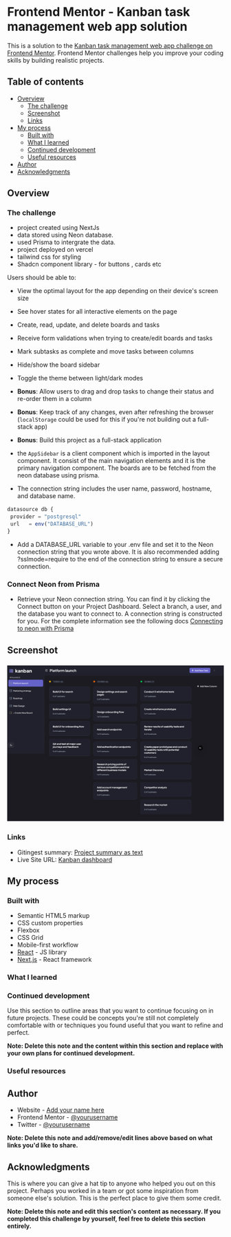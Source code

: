 # Frontend Mentor - Kanban task management web app solution

This is a solution to the [Kanban task management web app challenge on Frontend Mentor](https://www.frontendmentor.io/challenges/kanban-task-management-web-app-wgQLt-HlbB). Frontend Mentor challenges help you improve your coding skills by building realistic projects.

## Table of contents

- [Overview](#overview)
  - [The challenge](#the-challenge)
  - [Screenshot](#screenshot)
  - [Links](#links)
- [My process](#my-process)
  - [Built with](#built-with)
  - [What I learned](#what-i-learned)
  - [Continued development](#continued-development)
  - [Useful resources](#useful-resources)
- [Author](#author)
- [Acknowledgments](#acknowledgments)

## Overview

### The challenge

- project created using NextJs
- data stored using Neon database.
- used Prisma to intergrate the data.
- project deployed on vercel
- tailwind css for styling
- Shadcn component library - for buttons , cards etc

Users should be able to:

- View the optimal layout for the app depending on their device's screen size
- See hover states for all interactive elements on the page
- Create, read, update, and delete boards and tasks
- Receive form validations when trying to create/edit boards and tasks
- Mark subtasks as complete and move tasks between columns
- Hide/show the board sidebar
- Toggle the theme between light/dark modes
- **Bonus**: Allow users to drag and drop tasks to change their status and re-order them in a column
- **Bonus**: Keep track of any changes, even after refreshing the browser (`localStorage` could be used for this if you're not building out a full-stack app)
- **Bonus**: Build this project as a full-stack application

- the `AppSidebar` is a client component which is imported in the layout component. It consist of the main navigation elements and it is the primary navigation component. The boards are to be fetched from the neon database using prisma.
- The connection string includes the user name, password, hostname, and database name.

 ```ts
 datasource db {
  provider = "postgresql"
  url   = env("DATABASE_URL")
}
```

- Add a DATABASE_URL variable to your .env file and set it to the Neon connection string that you wrote above. It is also recommended adding ?sslmode=require to the end of the connection string to ensure a secure connection.

### Connect Neon from Prisma

- Retrieve your Neon connection string. You can find it by clicking the Connect button on your Project Dashboard. Select a branch, a user, and the database you want to connect to. A connection string is constructed for you. For the complete information see the following docs [Connecting to neon with Prisma](https://neon.tech/docs/guides/prisma#connect-to-neon-from-prisma)

## Screenshot

### ![Dashboard](public/assets/Kanban-dashboard-App.png)

### Links

- Gitingest summary: [Project summary as text](https://gitingest.com/ChamuMutezva/kanban-dashboard)
- Live Site URL: [Kanban dashboard](https://kanban-dashboard-cyan.vercel.app/)

## My process

### Built with

- Semantic HTML5 markup
- CSS custom properties
- Flexbox
- CSS Grid
- Mobile-first workflow
- [React](https://reactjs.org/) - JS library
- [Next.js](https://nextjs.org/) - React framework

### What I learned

### Continued development

Use this section to outline areas that you want to continue focusing on in future projects. These could be concepts you're still not completely comfortable with or techniques you found useful that you want to refine and perfect.

**Note: Delete this note and the content within this section and replace with your own plans for continued development.**

### Useful resources

## Author

- Website - [Add your name here](https://www.your-site.com)
- Frontend Mentor - [@yourusername](https://www.frontendmentor.io/profile/yourusername)
- Twitter - [@yourusername](https://www.twitter.com/yourusername)

**Note: Delete this note and add/remove/edit lines above based on what links you'd like to share.**

## Acknowledgments

This is where you can give a hat tip to anyone who helped you out on this project. Perhaps you worked in a team or got some inspiration from someone else's solution. This is the perfect place to give them some credit.

**Note: Delete this note and edit this section's content as necessary. If you completed this challenge by yourself, feel free to delete this section entirely.**

